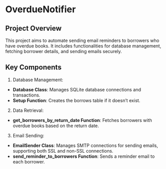 # OverdueNotifier

## Project Overview

This project aims to automate sending email reminders to borrowers who have overdue books. It includes functionalities for database management, fetching borrower details, and sending emails securely.

## Key Components

1. Database Management:

* __Database Class__: Manages SQLite database connections and transactions.
* __Setup Function__: Creates the borrows table if it doesn’t exist.

2. Data Retrieval:

* __get_borrowers_by_return_date Function__: Fetches borrowers with overdue books based on the return date.

3. Email Sending:

* __EmailSender Class__: Manages SMTP connections for sending emails, supporting both SSL and non-SSL connections.
* __send_reminder_to_borrowers Function__: Sends a reminder email to each borrower.
